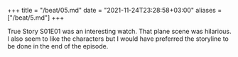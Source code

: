 +++
title = "/beat/05.md"
date = "2021-11-24T23:28:58+03:00"
aliases = ["/beat/5.md"]
+++

True Story S01E01 was an interesting watch. That plane scene was hilarious. I also
seem to like the characters but I would have preferred the storyline to be done
in the end of the episode.
